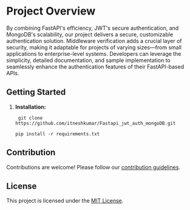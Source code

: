 # Project Overview

By combining FastAPI's efficiency, JWT's secure authentication, and MongoDB's scalability, our project delivers a secure, customizable authentication solution. Middleware verification adds a crucial layer of security, making it adaptable for projects of varying sizes—from small applications to enterprise-level systems. Developers can leverage the simplicity, detailed documentation, and sample implementation to seamlessly enhance the authentication features of their FastAPI-based APIs.

## Getting Started

1. **Installation:**
   ```
    git clone https://github.com/itneshkumar/Fastapi_jwt_auth_mongoDB.git
   ```
    ```
    pip install -r requirements.txt
     ```


## Contribution

Contributions are welcome! Please follow our [contribution guidelines](CONTRIBUTING.md).

## License

This project is licensed under the [MIT License](LICENSE).
